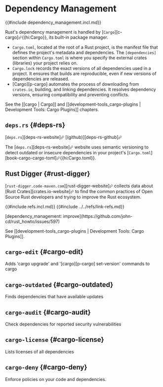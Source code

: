 # Dependency Management

{{#include dependency_management.incl.md}}

Rust's dependency management is handled by [`Cargo`][c-cargo]⮳{{hi:Cargo}}, its built-in package manager.

- `Cargo.toml`, located at the root of a Rust project, is the manifest file that defines the project's metadata and dependencies.
The `[dependencies]` section within `Cargo.toml` is where you specify the external crates (libraries) your project relies on.
- `Cargo.lock` records the exact versions of all dependencies used in a project. It ensures that builds are reproducible, even if new versions of dependencies are released.
- [Cargo][p-cargo] automates the process of downloading from `crates.io`, building, and linking dependencies. It resolves dependency versions, ensuring compatibility and preventing conflicts.

See the [[cargo | Cargo]] and [[development-tools_cargo-plugins | Development Tools: Cargo Plugins]] chapters.

## `deps.rs` {#deps-rs}

[`deps.rs`][deps-rs-website]⮳ [(github)][deps-rs-github]⮳

The [`deps.rs`][deps-rs-website]⮳ website uses semantic versioning to detect outdated or insecure dependencies in your project's [`Cargo.toml`][book-cargo-cargo-toml]⮳{{hi:Cargo.toml}}.

## Rust Digger {#rust-digger}

[`rust-digger.code-maven.com`][rust-digger-website]⮳ collects data about [Rust Crates][crates.io-website]⮳ to find the common practices of Open Source Rust developers and trying to improve the Rust ecosystem.

{{#include refs.incl.md}}
{{#include ../../refs/link-refs.md}}

<div class="hidden">
[dependency_management: improve](https://github.com/john-cd/rust_howto/issues/597)

See [[development-tools_cargo-plugins | Development Tools: Cargo Plugins]].

## `cargo-edit` {#cargo-edit}

Adds 'cargo upgrade' and '[cargo][p-cargo] set-version' commands to cargo

## `cargo-outdated` {#cargo-outdated}

Finds dependencies that have available updates

## `cargo-audit` {#cargo-audit}

Check dependencies for reported security vulnerabilities

## `cargo-license` {#cargo-license}

Lists licenses of all dependencies

## `cargo-deny` {#cargo-deny}

Enforce policies on your code and dependencies.
</div>
